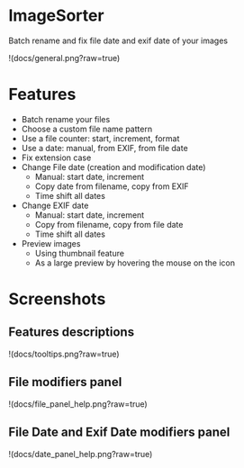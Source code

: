 # ImageSorter
Batch rename and fix file date and exif date of your images

!(docs/general.png?raw=true)

# Features
* Batch rename your files
 * Choose a custom file name pattern 
 * Use a file counter: start, increment, format
 * Use a date: manual, from EXIF, from file date
 * Fix extension case
* Change File date (creation and modification date)
  * Manual: start date, increment
  * Copy date from filename, copy from EXIF
  * Time shift all dates
* Change EXIF date
  * Manual: start date, increment
  * Copy from filename, copy from file date
  * Time shift all dates
* Preview images 
  * Using thumbnail feature
  * As a large preview by hovering the mouse on the icon 

# Screenshots

## Features descriptions
!(docs/tooltips.png?raw=true)

## File modifiers panel

!(docs/file_panel_help.png?raw=true)

## File Date and Exif Date modifiers panel
!(docs/date_panel_help.png?raw=true)
